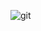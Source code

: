 ![git](https://github.com/MennahMabrouk/MATLAB/assets/101124995/756f771f-5769-4b52-8ae7-6a43067ac447)
